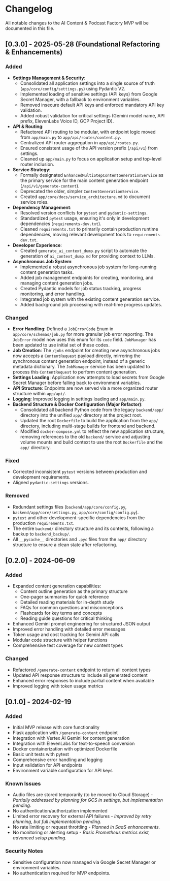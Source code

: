 # Changelog

All notable changes to the AI Content & Podcast Factory MVP will be documented in this file.

## [0.3.0] - 2025-05-28 (Foundational Refactoring & Enhancements)

### Added
- **Settings Management & Security**:
  - Consolidated all application settings into a single source of truth (`app/core/config/settings.py`) using Pydantic V2.
  - Implemented loading of sensitive settings (API keys) from Google Secret Manager, with a fallback to environment variables.
  - Removed insecure default API keys and enforced mandatory API key validation.
  - Added robust validation for critical settings (Gemini model name, API prefix, ElevenLabs Voice ID, GCP Project ID).
- **API & Routing**:
  - Refactored API routing to be modular, with endpoint logic moved from `app/main.py` to `app/api/routes/content.py`.
  - Centralized API router aggregation in `app/api/routes.py`.
  - Ensured consistent usage of the API version prefix (`/api/v1`) from settings.
  - Cleaned up `app/main.py` to focus on application setup and top-level router inclusion.
- **Service Strategy**:
  - Formally designated `EnhancedMultiStepContentGenerationService` as the primary service for the main content generation endpoint (`/api/v1/generate-content`).
  - Deprecated the older, simpler `ContentGenerationService`.
  - Created `app/core/docs/service_architecture.md` to document service roles.
- **Dependency Management**:
  - Resolved version conflicts for `pytest` and `pydantic-settings`.
  - Standardized `pytest` usage, ensuring it's only in development dependencies (`requirements-dev.txt`).
  - Cleaned `requirements.txt` to primarily contain production runtime dependencies, moving relevant development tools to `requirements-dev.txt`.
- **Developer Experience**:
  - Created `generate_ai_context_dump.py` script to automate the generation of `ai_context_dump.md` for providing context to LLMs.
- **Asynchronous Job System**:
  - Implemented a robust asynchronous job system for long-running content generation tasks.
  - Added job management endpoints for creating, monitoring, and managing content generation jobs.
  - Created Pydantic models for job status tracking, progress monitoring, and error handling.
  - Integrated job system with the existing content generation service.
  - Added background job processing with real-time progress updates.

### Changed
- **Error Handling**: Defined a `JobErrorCode` Enum in `app/core/schemas/job.py` for more granular job error reporting. The `JobError` model now uses this enum for its `code` field. `JobManager` has been updated to use initial set of these codes.
- **Job Creation**: The `/jobs` endpoint for creating new asynchronous jobs now accepts a `ContentRequest` payload directly, mirroring the synchronous content generation endpoint, instead of a generic metadata dictionary. The `JobManager` service has been updated to process this `ContentRequest` to perform content generation.
- **Settings Loading**: Application now attempts to load secrets from Google Secret Manager before falling back to environment variables.
- **API Structure**: Endpoints are now served via a more organized router structure within `app/api/`.
- **Logging**: Improved logging in settings loading and `app/main.py`.
- **Backend Structure & Docker Configuration (Major Refactor)**:
    - Consolidated all backend Python code from the legacy `backend/app/` directory into the unified `app/` directory at the project root.
    - Updated the root `Dockerfile` to build the application from the `app/` directory, including multi-stage builds for frontend and backend.
    - Modified `docker-compose.yml` to reflect the new application structure, removing references to the old `backend/` service and adjusting volume mounts and build context to use the root `Dockerfile` and the `app/` directory.

### Fixed
- Corrected inconsistent `pytest` versions between production and development requirements.
- Aligned `pydantic-settings` versions.

### Removed
- Redundant settings files (`backend/app/core/config.py`, `backend/app/core/settings.py`, `app/core/config/config.py`).
- `pytest` and other development-specific dependencies from the production `requirements.txt`.
- The entire `backend/` directory structure and its contents, following a backup to `backend_backup/`.
- All `__pycache__` directories and `.pyc` files from the `app/` directory structure to ensure a clean state after refactoring.

## [0.2.0] - 2024-06-09

### Added
- Expanded content generation capabilities:
  - Content outline generation as the primary structure
  - One-pager summaries for quick reference
  - Detailed reading materials for in-depth study
  - FAQs for common questions and misconceptions
  - Flashcards for key terms and concepts
  - Reading guide questions for critical thinking
- Enhanced Gemini prompt engineering for structured JSON output
- Improved error handling with detailed error messages
- Token usage and cost tracking for Gemini API calls
- Modular code structure with helper functions
- Comprehensive test coverage for new content types

### Changed
- Refactored `/generate-content` endpoint to return all content types
- Updated API response structure to include all generated content
- Enhanced error responses to include partial content when available
- Improved logging with token usage metrics

## [0.1.0] - 2024-02-19

### Added
- Initial MVP release with core functionality
- Flask application with `/generate-content` endpoint
- Integration with Vertex AI Gemini for content generation
- Integration with ElevenLabs for text-to-speech conversion
- Docker containerization with optimized Dockerfile
- Basic unit tests with pytest
- Comprehensive error handling and logging
- Input validation for API endpoints
- Environment variable configuration for API keys

### Known Issues
- Audio files are stored temporarily (to be moved to Cloud Storage) - *Partially addressed by planning for GCS in settings, but implementation pending.*
- No authentication/authorization implemented
- Limited error recovery for external API failures - *Improved by retry planning, but full implementation pending.*
- No rate limiting or request throttling - *Planned in SaaS enhancements.*
- No monitoring or alerting setup - *Basic Prometheus metrics exist, advanced setup pending.*

### Security Notes
- Sensitive configuration now managed via Google Secret Manager or environment variables.
- No authentication required for MVP endpoints. 